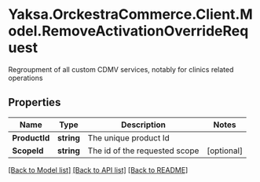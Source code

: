 # Yaksa.OrckestraCommerce.Client.Model.RemoveActivationOverrideRequest
Regroupment of all custom CDMV services, notably for clinics related operations

## Properties

Name | Type | Description | Notes
------------ | ------------- | ------------- | -------------
**ProductId** | **string** | The unique product Id | 
**ScopeId** | **string** | The id of the requested scope | [optional] 

[[Back to Model list]](../README.md#documentation-for-models) [[Back to API list]](../README.md#documentation-for-api-endpoints) [[Back to README]](../README.md)

